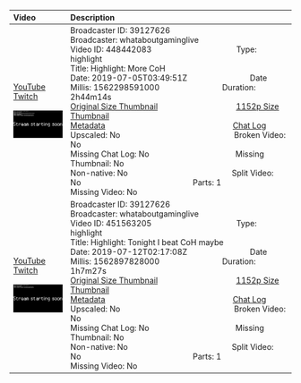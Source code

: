 |Video|Description|
|:---|:---|
|[YouTube](https://www.youtube.com/)<br>[Twitch](https://www.twitch.tv/videos/448442083)<br><br>[<img src="../../../../../39127626/videos/thumbnails_1152p/2019/7/1562298591000_2019_07_05T03_49_51Z_39127626_448442083_videos_thumbnails_1152p_thumb448442083-2048x1152.jpg" width="200">](https://www.youtube.com/)|Broadcaster ID: 39127626          Broadcaster: whataboutgaminglive<br>Video ID: 448442083             Type: highlight<br>Title: Highlight: More CoH<br>Date: 2019-07-05T03:49:51Z        Date Millis: 1562298591000        Duration: 2h44m14s<br>[Original Size Thumbnail](../../../../../39127626/videos/thumbnails_orig/2019/7/1562298591000_2019_07_05T03_49_51Z_39127626_448442083_videos_thumbnails_orig_thumb448442083-0x0.jpg)          [1152p Size Thumbnail](../../../../../39127626/videos/thumbnails_1152p/2019/7/1562298591000_2019_07_05T03_49_51Z_39127626_448442083_videos_thumbnails_1152p_thumb448442083-2048x1152.jpg)<br>[Metadata](../../../../../39127626/videos/metadata/2019/7/1562298591000_2019_07_05T03_49_51Z_39127626_448442083_video_metadata.json)                 [Chat Log](../../../../../39127626/videos/chatlogs/2019/7/2019-07-05T03_49_51Z_39127626_448442083_chat.json)<br>Upscaled: No                Broken Video: No<br>Missing Chat Log: No           Missing Thumbnail: No<br>Non-native: No              Split Video: No               Parts: 1<br>Missing Video: No
|[YouTube](https://www.youtube.com/)<br>[Twitch](https://www.twitch.tv/videos/451563205)<br><br>[<img src="../../../../../39127626/videos/thumbnails_1152p/2019/7/1562897828000_2019_07_12T02_17_08Z_39127626_451563205_videos_thumbnails_1152p_thumb451563205-2048x1152.jpg" width="200">](https://www.youtube.com/)|Broadcaster ID: 39127626          Broadcaster: whataboutgaminglive<br>Video ID: 451563205             Type: highlight<br>Title: Highlight: Tonight I beat CoH maybe<br>Date: 2019-07-12T02:17:08Z        Date Millis: 1562897828000        Duration: 1h7m27s<br>[Original Size Thumbnail](../../../../../39127626/videos/thumbnails_orig/2019/7/1562897828000_2019_07_12T02_17_08Z_39127626_451563205_videos_thumbnails_orig_thumb451563205-0x0.jpg)          [1152p Size Thumbnail](../../../../../39127626/videos/thumbnails_1152p/2019/7/1562897828000_2019_07_12T02_17_08Z_39127626_451563205_videos_thumbnails_1152p_thumb451563205-2048x1152.jpg)<br>[Metadata](../../../../../39127626/videos/metadata/2019/7/1562897828000_2019_07_12T02_17_08Z_39127626_451563205_video_metadata.json)                 [Chat Log](../../../../../39127626/videos/chatlogs/2019/7/2019-07-12T02_17_08Z_39127626_451563205_chat.json)<br>Upscaled: No                Broken Video: No<br>Missing Chat Log: No           Missing Thumbnail: No<br>Non-native: No              Split Video: No               Parts: 1<br>Missing Video: No
